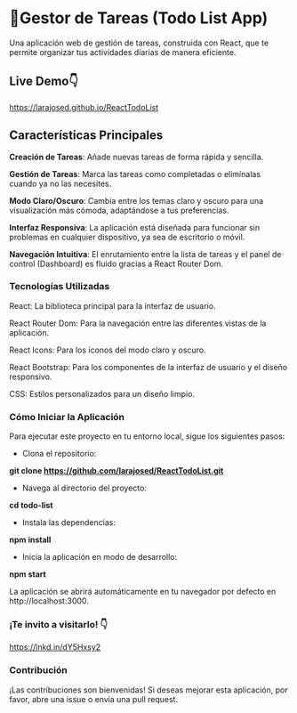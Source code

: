 # 📝Gestor de Tareas (Todo List App)

Una aplicación web de gestión de tareas, construida con React, que te permite organizar tus actividades diarias de manera eficiente.

## Live Demo👇

https://larajosed.github.io/ReactTodoList

## Características Principales

**Creación de Tareas**: Añade nuevas tareas de forma rápida y sencilla.

**Gestión de Tareas**: Marca las tareas como completadas o elimínalas cuando ya no las necesites.

**Modo Claro/Oscuro**: Cambia entre los temas claro y oscuro para una visualización más cómoda, adaptándose a tus preferencias.

**Interfaz Responsiva**: La aplicación está diseñada para funcionar sin problemas en cualquier dispositivo, ya sea de escritorio o móvil.

**Navegación Intuitiva**: El enrutamiento entre la lista de tareas y el panel de control (Dashboard) es fluido gracias a React Router Dom.

### Tecnologías Utilizadas

React: La biblioteca principal para la interfaz de usuario.

React Router Dom: Para la navegación entre las diferentes vistas de la aplicación.

React Icons: Para los iconos del modo claro y oscuro.

React Bootstrap: Para los componentes de la interfaz de usuario y el diseño responsivo.

CSS: Estilos personalizados para un diseño limpio.

### Cómo Iniciar la Aplicación

Para ejecutar este proyecto en tu entorno local, sigue los siguientes pasos:

- Clona el repositorio:

**git clone <https://github.com/larajosed/ReactTodoList.git>**

- Navega al directorio del proyecto:

**cd todo-list**

- Instala las dependencias:

**npm install**

- Inicia la aplicación en modo de desarrollo:

**npm start**

La aplicación se abrirá automáticamente en tu navegador por defecto en http://localhost:3000.

### ¡Te invito a visitarlo! 👇

https://lnkd.in/dY5Hxsy2

### Contribución

¡Las contribuciones son bienvenidas! Si deseas mejorar esta aplicación, por favor, abre una issue o envía una pull request.
